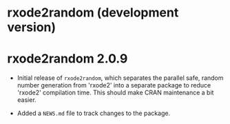 # rxode2random (development version)

# rxode2random 2.0.9

* Initial release of `rxode2random`, which separates the parallel
  safe, random number generation from 'rxode2' into a separate package to
  reduce 'rxode2' compilation time. This should make CRAN maintenance 
  a bit easier.

* Added a `NEWS.md` file to track changes to the package.
